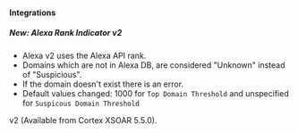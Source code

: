 
#### Integrations
##### New: Alexa Rank Indicator v2
- Alexa v2 uses the Alexa API rank.
- Domains which are not in Alexa DB, are considered "Unknown" instead of "Suspicious".
- If the domain doesn't exist there is an error.
- Default values changed: 1000 for ```Top Domain Threshold``` and unspecified for ```Suspicous Domain Threshold```

v2 (Available from Cortex XSOAR 5.5.0).